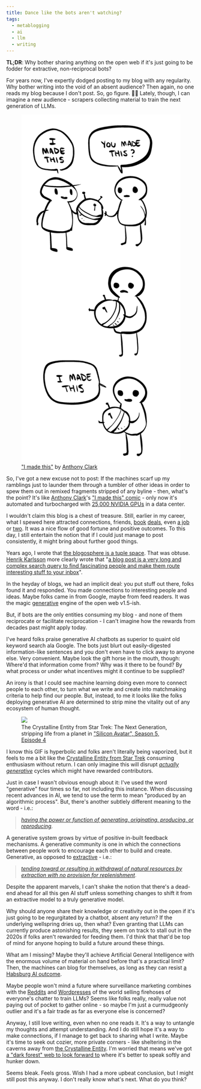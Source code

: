 ```yaml
---
title: Dance like the bots aren't watching?
tags:
  - metablogging
  - ai
  - llm
  - writing
---
```


**TL;DR**: Why bother sharing anything on the open web if it's just going to be fodder for extractive, non-reciprocal bots?

<!--more-->

For years now, I've expertly dodged posting to my blog with any regularity. Why bother writing into the void of an absent audience? Then again, no one reads my blog because I don't post. So, go figure. 🤷‍♂️ Lately, though, I can imagine a new audience - scrapers collecting material to train the next generation of LLMs.

<figure class="inset right">
  <a href="https://nedroidcomics.tumblr.com/post/41879001445/the-internet"><img src="./tumblr_7a923d7240b841bb5fff9902f4ac5b1d_106481a1_1280.png" /></a>
  <figcaption><a href="https://nedroidcomics.tumblr.com/post/41879001445/the-internet">"I made this"</a> by <a href="https://nedroid.com/about.php">Anthony Clark</a></figcaption>
</figure>

So, I've got a new excuse not to post: If the machines scarf up my ramblings just to launder them through a tumbler of other ideas in order to spew them out in remixed fragments stripped of any byline - then, what's the point? It's like [Anthony Clark](https://nedroid.com/about.php)'s ["I made this" comic](https://nedroidcomics.tumblr.com/post/41879001445/the-internet) - only now it's automated and turbocharged with [25,000 NVIDIA GPUs](https://www.reddit.com/r/aipromptprogramming/comments/11pt0fe/gpt5_is_currently_being_trained_on_25k_gpus_worth/) in a data center.

I wouldn't claim this blog is a chest of treasure. Still, earlier in my career, what I spewed here attracted connections, friends, [book](http://blog.lmorchard.com/2005/04/25/hacking-rss-and-atom-is-a-real-book/) [deals](http://blog.lmorchard.com/2006/08/09/hacking-delicious-is-out-and-about/), even [a job](http://blog.lmorchard.com/2006/06/24/go-west-young-man/) or [two](http://blog.lmorchard.com/2008/05/23/week-3-at-mozilla/). It was a nice flow of good fortune and positive outcomes. To this day, I still entertain the notion that if I could just manage to post consistently, it might bring about further good things.

Years ago, I wrote that [the blogosphere is a tuple space](https://blog.lmorchard.com/2005/01/12/the-blogosphere-as-a-tuple-space/). That was obtuse. [Henrik Karlsson](https://substack.com/@henrikkarlsson) more clearly wrote that "[a blog post is a very long and complex search query to find fascinating people and make them route interesting stuff to your inbox](https://www.henrikkarlsson.xyz/p/search-query)".

In the heyday of blogs, we had an implicit deal: you put stuff out there, folks found it and responded. You made connections to interesting people and ideas. Maybe folks came in from Google, maybe from feed readers. It was the magic [generative](https://www.merriam-webster.com/dictionary/generative) engine of the open web v1.5-ish.

But, if bots are the only entities consuming my blog - and none of them reciprocate or facilitate reciprocation - I can't imagine how the rewards from decades past might apply today.

I've heard folks praise generative AI chatbots as superior to quaint old keyword search ala Google. The bots just blurt out easily-digested information-like sentences and you don't even have to click away to anyone else. Very convenient. Maybe look the gift horse in the mouth, though: Where'd that information come from? Why was it there to be found? By what process or under what incentives might it continue to be supplied?

An irony is that I could see machine learning doing even more to connect people to each other, to turn what we write and create into matchmaking criteria to help find our people. But, instead, to me it looks like the folks deploying generative AI are determined to strip mine the vitality out of any ecosystem of human thought.

<figure>
  <img src="./genai-crystal-entity-7Y5AuXR-Imgur.gif" class="fullwidth" />
  <figcaption>The Crystalline Entity from Star Trek: The Next Generation, stripping life from a planet in <a href="https://www.imdb.com/title/tt0708774/">"Silicon Avatar", Season 5, Episode 4</a></figcaption>
</figure>

I know this GIF is hyperbolic and folks aren't literally being vaporized, but it feels to me a bit like the [Crystalline Entity from Star Trek](https://www.imdb.com/title/tt0708774/) consuming enthusiasm without return. I can only imagine this will disrupt [*actually generative*](https://www.merriam-webster.com/dictionary/generative) cycles which might have rewarded contributors.

Just in case I wasn't obvious enough about it: I've used the word "generative" four times so far, not including this instance. When discussing recent advances in AI, we tend to use the term to mean "produced by an algorithmic process". But, there's another subtlely different meaning to the word - i.e.:

> [*having the power or function of generating, originating, producing, or reproducing*](https://www.merriam-webster.com/dictionary/generative).

A generative system grows by virtue of positive in-built feedback mechanisms. A generative community is one in which the connections between people work to encourage each other to build and create. Generative, as opposed to [extractive](https://www.merriam-webster.com/dictionary/extractive) - i.e.:

> [*tending toward or resulting in withdrawal of natural resources by extraction with no provision for replenishment*](https://www.merriam-webster.com/dictionary/extractive).

Despite the apparent marvels, I can't shake the notion that there's a dead-end ahead for all this gen AI stuff unless something changes to shift it from an extractive model to a truly generative model.

Why should anyone share their knowledge or creativity out in the open if it's just going to be regurgitated by a chatbot, absent any return? If the underlying wellspring dries up, then what? Even granting that LLMs can currently produce astonishing results, they seem on track to stall out in the 2020s if folks aren't rewarded for feeding them. I'd think that that'd be top of mind for anyone hoping to build a future around these things.

What am I missing? Maybe they'll achieve Artificial General Intelligence with the enormous volume of material on hand before that's a practical limit? Then, the machines can blog for themselves, as long as they can resist [a Habsburg AI outcome](https://twitter.com/jathansadowski/status/1625245803211272194?lang=en&ref=wheresyoured.at).

Maybe people won't mind a future where surveillance marketing combines with the [Reddits](https://finance.yahoo.com/news/reddit-signs-content-licensing-deal-234221336.html?guccounter=1) and [Wordpresses](https://www.404media.co/wordpress-firehose-allows-ai-companies-to-buy-access-to-a-million-posts-a-day/) of the world selling firehoses of everyone's chatter to train LLMs? Seems like folks really, really value not paying out of pocket to gather online - so maybe I'm just a curmudgeonly outlier and it's a fair trade as far as everyone else is concerned?

Anyway, I still love writing, even when no one reads it. It's a way to untangle my thoughts and attempt understanding. And I do still hope it's a way to make connections, if I manage to get back to sharing what I write. Maybe it's time to seek out cozier, more private corners - like sheltering in the caverns away from [the Crystalline Entity](https://memory-alpha.fandom.com/wiki/Crystalline_Entity). I'm worried that means we've got [a "dark forest" web to look forward to](https://www.youtube.com/watch?v=JrcbH0ge2WE) where it's better to speak softly and hunker down.

Seems bleak. Feels gross. Wish I had a more upbeat conclusion, but I might still post this anyway. I don't really know what's next. What do you think?